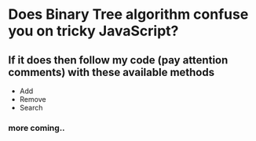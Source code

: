 # Does Binary Tree algorithm confuse you on tricky JavaScript? 

## If it does then follow my code (pay attention comments) with these available methods

* Add
* Remove
* Search

### more coming..

